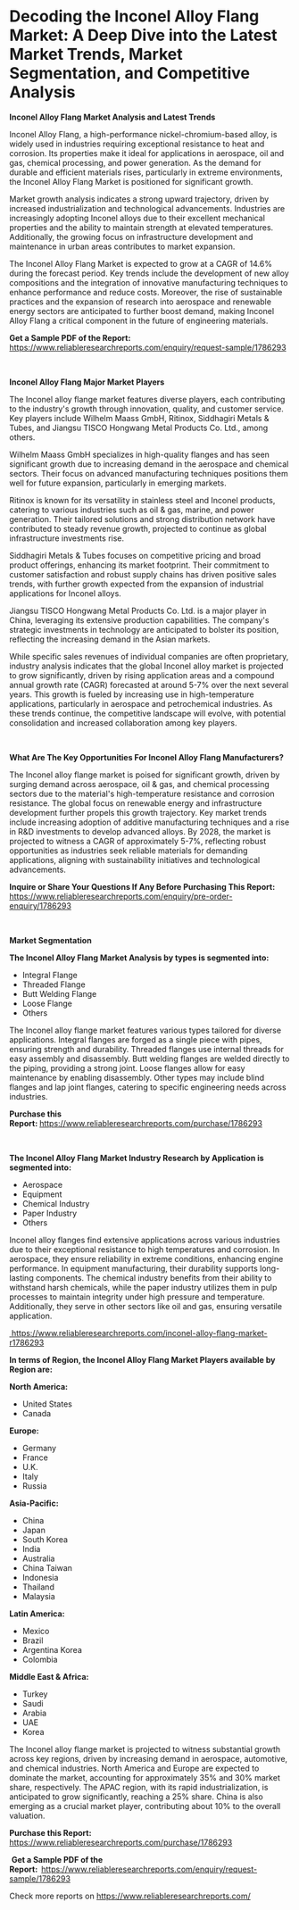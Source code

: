 <p><h1>Decoding the Inconel Alloy Flang Market: A Deep Dive into the Latest Market Trends, Market Segmentation, and Competitive Analysis</h1></p><p><strong>Inconel Alloy Flang Market Analysis and Latest Trends</strong></p>
<p><p>Inconel Alloy Flang, a high-performance nickel-chromium-based alloy, is widely used in industries requiring exceptional resistance to heat and corrosion. Its properties make it ideal for applications in aerospace, oil and gas, chemical processing, and power generation. As the demand for durable and efficient materials rises, particularly in extreme environments, the Inconel Alloy Flang Market is positioned for significant growth.</p><p>Market growth analysis indicates a strong upward trajectory, driven by increased industrialization and technological advancements. Industries are increasingly adopting Inconel alloys due to their excellent mechanical properties and the ability to maintain strength at elevated temperatures. Additionally, the growing focus on infrastructure development and maintenance in urban areas contributes to market expansion.</p><p>The Inconel Alloy Flang Market is expected to grow at a CAGR of 14.6% during the forecast period. Key trends include the development of new alloy compositions and the integration of innovative manufacturing techniques to enhance performance and reduce costs. Moreover, the rise of sustainable practices and the expansion of research into aerospace and renewable energy sectors are anticipated to further boost demand, making Inconel Alloy Flang a critical component in the future of engineering materials.</p></p>
<p><strong>Get a Sample PDF of the Report:&nbsp;</strong> <a href="https://www.reliableresearchreports.com/enquiry/request-sample/1786293?utm_campaign=3309&utm_medium=2&utm_source=Github&utm_content=ia&utm_term=25032025&utm_id=inconel-alloy-flang">https://www.reliableresearchreports.com/enquiry/request-sample/1786293</a></p>
<p>&nbsp;</p>
<p><strong>Inconel Alloy Flang Major Market Players</strong></p>
<p><p>The Inconel alloy flange market features diverse players, each contributing to the industry's growth through innovation, quality, and customer service. Key players include Wilhelm Maass GmbH, Ritinox, Siddhagiri Metals & Tubes, and Jiangsu TISCO Hongwang Metal Products Co. Ltd., among others.</p><p>Wilhelm Maass GmbH specializes in high-quality flanges and has seen significant growth due to increasing demand in the aerospace and chemical sectors. Their focus on advanced manufacturing techniques positions them well for future expansion, particularly in emerging markets.</p><p>Ritinox is known for its versatility in stainless steel and Inconel products, catering to various industries such as oil & gas, marine, and power generation. Their tailored solutions and strong distribution network have contributed to steady revenue growth, projected to continue as global infrastructure investments rise.</p><p>Siddhagiri Metals & Tubes focuses on competitive pricing and broad product offerings, enhancing its market footprint. Their commitment to customer satisfaction and robust supply chains has driven positive sales trends, with further growth expected from the expansion of industrial applications for Inconel alloys.</p><p>Jiangsu TISCO Hongwang Metal Products Co. Ltd. is a major player in China, leveraging its extensive production capabilities. The company's strategic investments in technology are anticipated to bolster its position, reflecting the increasing demand in the Asian markets.</p><p>While specific sales revenues of individual companies are often proprietary, industry analysis indicates that the global Inconel alloy market is projected to grow significantly, driven by rising application areas and a compound annual growth rate (CAGR) forecasted at around 5-7% over the next several years. This growth is fueled by increasing use in high-temperature applications, particularly in aerospace and petrochemical industries. As these trends continue, the competitive landscape will evolve, with potential consolidation and increased collaboration among key players.</p></p>
<p>&nbsp;</p>
<p><strong>What Are The Key Opportunities For Inconel Alloy Flang Manufacturers?</strong></p>
<p><p>The Inconel alloy flange market is poised for significant growth, driven by surging demand across aerospace, oil & gas, and chemical processing sectors due to the material's high-temperature resistance and corrosion resistance. The global focus on renewable energy and infrastructure development further propels this growth trajectory. Key market trends include increasing adoption of additive manufacturing techniques and a rise in R&D investments to develop advanced alloys. By 2028, the market is projected to witness a CAGR of approximately 5-7%, reflecting robust opportunities as industries seek reliable materials for demanding applications, aligning with sustainability initiatives and technological advancements.</p></p>
<p><strong>Inquire or Share Your Questions If Any Before Purchasing This Report:</strong> <a href="https://www.reliableresearchreports.com/enquiry/pre-order-enquiry/1786293?utm_campaign=3309&utm_medium=2&utm_source=Github&utm_content=ia&utm_term=25032025&utm_id=inconel-alloy-flang">https://www.reliableresearchreports.com/enquiry/pre-order-enquiry/1786293</a></p>
<p>&nbsp;</p>
<p><strong>Market Segmentation</strong></p>
<p><strong>The Inconel Alloy Flang Market Analysis by types is segmented into:</strong></p>
<p><ul><li>Integral Flange</li><li>Threaded Flange</li><li>Butt Welding Flange</li><li>Loose Flange</li><li>Others</li></ul></p>
<p><p>The Inconel alloy flange market features various types tailored for diverse applications. Integral flanges are forged as a single piece with pipes, ensuring strength and durability. Threaded flanges use internal threads for easy assembly and disassembly. Butt welding flanges are welded directly to the piping, providing a strong joint. Loose flanges allow for easy maintenance by enabling disassembly. Other types may include blind flanges and lap joint flanges, catering to specific engineering needs across industries.</p></p>
<p><strong>Purchase this Report:&nbsp;</strong><a href="https://www.reliableresearchreports.com/purchase/1786293?utm_campaign=3309&utm_medium=2&utm_source=Github&utm_content=ia&utm_term=25032025&utm_id=inconel-alloy-flang">https://www.reliableresearchreports.com/purchase/1786293</a></p>
<p>&nbsp;</p>
<p><strong>The Inconel Alloy Flang Market Industry Research by Application is segmented into:</strong></p>
<p><ul><li>Aerospace</li><li>Equipment</li><li>Chemical Industry</li><li>Paper Industry</li><li>Others</li></ul></p>
<p><p>Inconel alloy flanges find extensive applications across various industries due to their exceptional resistance to high temperatures and corrosion. In aerospace, they ensure reliability in extreme conditions, enhancing engine performance. In equipment manufacturing, their durability supports long-lasting components. The chemical industry benefits from their ability to withstand harsh chemicals, while the paper industry utilizes them in pulp processes to maintain integrity under high pressure and temperature. Additionally, they serve in other sectors like oil and gas, ensuring versatile application.</p></p>
<p><a href="https://www.reliableresearchreports.com/inconel-alloy-flang-market-r1786293?utm_campaign=3309&utm_medium=2&utm_source=Github&utm_content=ia&utm_term=25032025&utm_id=inconel-alloy-flang">&nbsp;https://www.reliableresearchreports.com/inconel-alloy-flang-market-r1786293</a></p>
<p><strong>In terms of Region, the Inconel Alloy Flang Market Players available by Region are:</strong></p>
<p>
    <p> <strong> North America: </strong>
        <ul>
            <li>United States</li>
            <li>Canada</li>
        </ul>
        </p> 
    <p> <strong> Europe: </strong>
        <ul>
            <li>Germany</li>
            <li>France</li>
            <li>U.K.</li>
            <li>Italy</li>
            <li>Russia</li>
        </ul>
        </p> 
    <p> <strong> Asia-Pacific: </strong>
        <ul>
            <li>China</li>
            <li>Japan</li>
            <li>South Korea</li>
            <li>India</li>
            <li>Australia</li>
            <li>China Taiwan</li>
            <li>Indonesia</li>
            <li>Thailand</li>
            <li>Malaysia</li>
        </ul>
        </p> 
    <p> <strong> Latin America: </strong>
        <ul>
            <li>Mexico</li>
            <li>Brazil</li>
            <li>Argentina Korea</li>
            <li>Colombia</li>
        </ul>
        </p> 
    <p> <strong> Middle East & Africa: </strong>
        <ul>
            <li>Turkey</li>
            <li>Saudi</li>
            <li>Arabia</li>
            <li>UAE</li>
            <li>Korea</li>
        </ul>
    </p>
    </p>
<p><p>The Inconel alloy flange market is projected to witness substantial growth across key regions, driven by increasing demand in aerospace, automotive, and chemical industries. North America and Europe are expected to dominate the market, accounting for approximately 35% and 30% market share, respectively. The APAC region, with its rapid industrialization, is anticipated to grow significantly, reaching a 25% share. China is also emerging as a crucial market player, contributing about 10% to the overall valuation.</p></p>
<p><strong>Purchase this Report: </strong><a href="https://www.reliableresearchreports.com/purchase/1786293?utm_campaign=3309&utm_medium=2&utm_source=Github&utm_content=ia&utm_term=25032025&utm_id=inconel-alloy-flang">https://www.reliableresearchreports.com/purchase/1786293</a></p>
<p>&nbsp;<strong>Get a Sample PDF of the Report:&nbsp;&nbsp;</strong><a href="https://www.reliableresearchreports.com/enquiry/request-sample/1786293?utm_campaign=3309&utm_medium=2&utm_source=Github&utm_content=ia&utm_term=25032025&utm_id=inconel-alloy-flang">https://www.reliableresearchreports.com/enquiry/request-sample/1786293</a></p>
<p><strong></strong></p>
<p>Check more reports on <a href="https://www.reliableresearchreports.com/?utm_campaign=3309&utm_medium=2&utm_source=Github&utm_content=ia&utm_term=25032025&utm_id=inconel-alloy-flang">https://www.reliableresearchreports.com/</a></p>